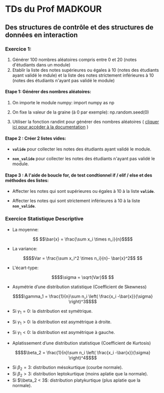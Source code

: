 # TDs du Prof MADKOUR

## Des structures de contrôle et des structures de données en interaction

### Exercice 1:

1. Générer 100 nombres aléatoires compris entre 0 et 20 (notes d'étudiants dans un module)
2. Etablir la liste des notes supérieures ou égales à 10 (notes des étudiants ayant validé le mdule) et la liste des notes strictement inférieures à 10 (notes des étudiants n'ayant pas validé le module)
#### **Etape 1:** Générer des nombres aléatoires:

1. On importe le module numpy: import numpy as np

2. On fixe la valeur de la graine (à 0 par exemple): np.random.seed(0)

3. Utiliser la fonction randint pour générer des nombres aléatoires ( [cliquer ici pour accéder à la documentation](https://numpy.org/doc/stable/reference/random/generated/numpy.random.randint.html#numpy-random-randint/) )

#### **Etape 2 :** Créer 2 listes vides:

+ **`valide`** pour collecter les notes des étudiants ayant validé le module.

+ **`non_valide`** pour collecter les notes des étudiants n'ayant pas validé le module.

#### **Etape 3 :** A l'aide de boucle for, de test condtionnel if / elif / else et des méthodes des listes:

+ Affecter les notes qui sont supérieures ou égales à 10 à la liste **`valide`**.

+ Affecter les notes qui sont strictement inférieures à 10 à la liste **`non_valide`**.

### Exercice Statistique Descriptive

+ La moyenne:

```math

$$\bar{x} = \frac{\sum x_i \times n_i}{n}$$
```

+ La variance:

```math
$$Var = \frac{\sum x_i^2 \times n_i}{n}- \bar{x}^2$$

```

+ L'écart-type:

```math
$$\sigma = \sqrt{Var}$$

```

+ Asymétrie d’une distribution statistique (Coefficient de Skewness)


```math
$$\gamma_1 = \frac{1}{n}\sum n_i \left( \frac{x_i -\bar{x}}{\sigma} \right)^3$$
```

  + Si $\gamma_1 = 0$: la distribution est symétrique.
  + Si $\gamma_1 > 0$: la distribution est asymétrique à droite.
  + Si $\gamma_1 < 0$: la distribution est asymétrique à gauche.

+ Aplatissement d’une distribution statistique (Coefficient de Kurtosis)

```math
$$\beta_2 = \frac{1}{n}\sum n_i \left( \frac{x_i -\bar{x}}{\sigma} \right)^4$$
```

  + Si $\beta_2 = 3$: distribution mésokurtique (courbe normale).
  + Si $\beta_2> 3$: distribution leptokurtique (moins aplatie que la normale).
  + Si $\\beta_2 < 3$: distribution platykurtique (plus aplatie que la normale).
